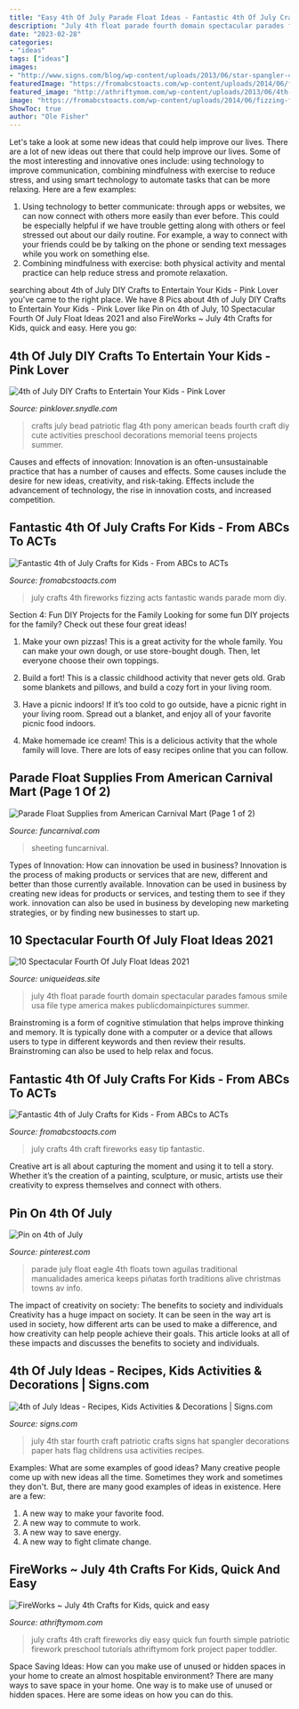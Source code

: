 ```yaml
---
title: "Easy 4th Of July Parade Float Ideas - Fantastic 4th Of July Crafts For Kids"
description: "July 4th float parade fourth domain spectacular parades famous smile usa file type america makes publicdomainpictures summer"
date: "2023-02-28"
categories:
- "ideas"
tags: ["ideas"]
images:
- "http://www.signs.com/blog/wp-content/uploads/2013/06/star-spangler-4th-of-july-craft-photo-420-FF0602FOURA02-e1371701278356.jpg"
featuredImage: "https://fromabcstoacts.com/wp-content/uploads/2014/06/fizzing-fireworks.png"
featured_image: "http://athriftymom.com/wp-content/uploads/2013/06/4th-of-july-crafts-for-kids-.jpg"
image: "https://fromabcstoacts.com/wp-content/uploads/2014/06/fizzing-fireworks.png"
ShowToc: true
author: "Ole Fisher"
---
```



Let's take a look at some new ideas that could help improve our lives.
There are a lot of new ideas out there that could help improve our lives. Some of the most interesting and innovative ones include: using technology to improve communication, combining mindfulness with exercise to reduce stress, and using smart technology to automate tasks that can be more relaxing. Here are a few examples: 
1. Using technology to better communicate: through apps or websites, we can now connect with others more easily than ever before. This could be especially helpful if we have trouble getting along with others or feel stressed out about our daily routine. For example, a way to connect with your friends could be by talking on the phone or sending text messages while you work on something else. 
2. Combining mindfulness with exercise: both physical activity and mental practice can help reduce stress and promote relaxation.

	

		
searching about 4th of July DIY Crafts to Entertain Your Kids - Pink Lover you've came to the right place. We have 8 Pics about 4th of July DIY Crafts to Entertain Your Kids - Pink Lover like Pin on 4th of July, 10 Spectacular Fourth Of July Float Ideas 2021 and also FireWorks ~ July 4th Crafts for Kids, quick and easy. Here you go:
		
    
## 4th Of July DIY Crafts To Entertain Your Kids - Pink Lover

<img loading=lazy src="http://pinklover.snydle.com/files/2016/10/4th-of-july-diy-projects-for-kids.jpg" onerror="this.onerror=null;this.src='https://tse3.mm.bing.net/th?id=OIP.NYq2fb5gaJgytvAHlKkcKwAAAA&amp;pid=15.1';" alt="4th of July DIY Crafts to Entertain Your Kids - Pink Lover">

_Source: pinklover.snydle.com_

>crafts july bead patriotic flag 4th pony american beads fourth craft diy cute activities preschool decorations memorial teens projects summer. 

	

Causes and effects of innovation:
Innovation is an often-unsustainable practice that has a number of causes and effects. Some causes include the desire for new ideas, creativity, and risk-taking. Effects include the advancement of technology, the rise in innovation costs, and increased competition.

    
## Fantastic 4th Of July Crafts For Kids - From ABCs To ACTs

<img loading=lazy src="https://fromabcstoacts.com/wp-content/uploads/2014/06/fizzing-fireworks.png" onerror="this.onerror=null;this.src='https://tse1.mm.bing.net/th?id=OIP.k2k0YHiABM8UukofURAxiAHaIh&amp;pid=15.1';" alt="Fantastic 4th of July Crafts for Kids - From ABCs to ACTs">

_Source: fromabcstoacts.com_

>july crafts 4th fireworks fizzing acts fantastic wands parade mom diy. 

	

Section 4: Fun DIY Projects for the Family
Looking for some fun DIY projects for the family? Check out these four great ideas!
1. Make your own pizzas! This is a great activity for the whole family. You can make your own dough, or use store-bought dough. Then, let everyone choose their own toppings.

2. Build a fort! This is a classic childhood activity that never gets old. Grab some blankets and pillows, and build a cozy fort in your living room.

3. Have a picnic indoors! If it’s too cold to go outside, have a picnic right in your living room. Spread out a blanket, and enjoy all of your favorite picnic food indoors.

4. Make homemade ice cream! This is a delicious activity that the whole family will love. There are lots of easy recipes online that you can follow.

    
## Parade Float Supplies From American Carnival Mart (Page 1 Of 2)

<img loading=lazy src="http://www.funcarnival.com/mm5/graphics/00000001/FS-MBL.jpg" onerror="this.onerror=null;this.src='https://tse2.mm.bing.net/th?id=OIP.l-66IKAYv6PdOSRrTzdnwQHaHa&amp;pid=15.1';" alt="Parade Float Supplies from American Carnival Mart (Page 1 of 2)">

_Source: funcarnival.com_

>sheeting funcarnival. 

	

Types of Innovation: How can innovation be used in business?
Innovation is the process of making products or services that are new, different and better than those currently available. Innovation can be used in business by creating new ideas for products or services, and testing them to see if they work. innovation can also be used in business by developing new marketing strategies, or by finding new businesses to start up.

    
## 10 Spectacular Fourth Of July Float Ideas 2021

<img loading=lazy src="https://www.uniqueideas.site/wp-content/uploads/4th-of-july-float-free-stock-photo-public-domain-pictures-2.jpg" onerror="this.onerror=null;this.src='https://tse4.mm.bing.net/th?id=OIP.mlQu7WdCaqJt5WIOwjHXNgHaE-&amp;pid=15.1';" alt="10 Spectacular Fourth Of July Float Ideas 2021">

_Source: uniqueideas.site_

>july 4th float parade fourth domain spectacular parades famous smile usa file type america makes publicdomainpictures summer. 

	

Brainstroming is a form of cognitive stimulation that helps improve thinking and memory. It is typically done with a computer or a device that allows users to type in different keywords and then review their results. Brainstroming can also be used to help relax and focus.

    
## Fantastic 4th Of July Crafts For Kids - From ABCs To ACTs

<img loading=lazy src="https://fromabcstoacts.com/wp-content/uploads/2014/06/q-tip-fireworks-craft-for-kids.png" onerror="this.onerror=null;this.src='https://tse4.mm.bing.net/th?id=OIP.3dJoQ0fbP2hfrJ84FWNE0wHaM_&amp;pid=15.1';" alt="Fantastic 4th of July Crafts for Kids - From ABCs to ACTs">

_Source: fromabcstoacts.com_

>july crafts 4th craft fireworks easy tip fantastic. 

	

Creative art is all about capturing the moment and using it to tell a story. Whether it’s the creation of a painting, sculpture, or music, artists use their creativity to express themselves and connect with others.

    
## Pin On 4th Of July

<img loading=lazy src="https://i.pinimg.com/736x/13/e5/e1/13e5e1e7d203e42d0ae56f32bb897067--parade-floats-small-towns.jpg" onerror="this.onerror=null;this.src='https://tse3.mm.bing.net/th?id=OIP.BIHCYtbi4WLaxlbj8CtCvgHaFj&amp;pid=15.1';" alt="Pin on 4th of July">

_Source: pinterest.com_

>parade july float eagle 4th floats town aguilas traditional manualidades america keeps piñatas forth traditions alive christmas towns av info. 

	

The impact of creativity on society: The benefits to society and individuals
Creativity has a huge impact on society. It can be seen in the way art is used in society, how different arts can be used to make a difference, and how creativity can help people achieve their goals. This article looks at all of these impacts and discusses the benefits to society and individuals.

    
## 4th Of July Ideas - Recipes, Kids Activities &amp; Decorations | Signs.com

<img loading=lazy src="http://www.signs.com/blog/wp-content/uploads/2013/06/star-spangler-4th-of-july-craft-photo-420-FF0602FOURA02-e1371701278356.jpg" onerror="this.onerror=null;this.src='https://tse1.mm.bing.net/th?id=OIP.h7DTD_PEz3ASmsibWaBBQgAAAA&amp;pid=15.1';" alt="4th of July Ideas - Recipes, Kids Activities &amp; Decorations | Signs.com">

_Source: signs.com_

>july 4th star fourth craft patriotic crafts signs hat spangler decorations paper hats flag childrens usa activities recipes. 

	

Examples: What are some examples of good ideas?
Many creative people come up with new ideas all the time. Sometimes they work and sometimes they don't. But, there are many good examples of ideas in existence. Here are a few: 
1) A new way to make your favorite food. 
2) A new way to commute to work. 
3) A new way to save energy. 
4) A new way to fight climate change.

    
## FireWorks ~ July 4th Crafts For Kids, Quick And Easy

<img loading=lazy src="http://athriftymom.com/wp-content/uploads/2013/06/4th-of-july-crafts-for-kids-.jpg" onerror="this.onerror=null;this.src='https://tse4.mm.bing.net/th?id=OIP.xt4t5yppC09z6iY4-5b-kQHaKM&amp;pid=15.1';" alt="FireWorks ~ July 4th Crafts for Kids, quick and easy">

_Source: athriftymom.com_

>july crafts 4th craft fireworks diy easy quick fun fourth simple patriotic firework preschool tutorials athriftymom fork project paper toddler. 

	

Space Saving Ideas: How can you make use of unused or hidden spaces in your home to create an almost hospitable environment?
There are many ways to save space in your home. One way is to make use of unused or hidden spaces. Here are some ideas on how you can do this.

